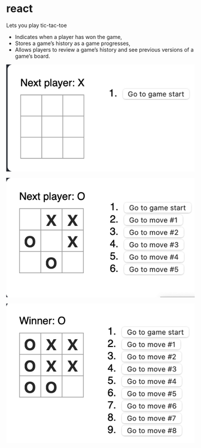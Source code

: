 # react
Lets you play tic-tac-toe
- Indicates when a player has won the game,
- Stores a game’s history as a game progresses,
- Allows players to review a game’s history and see previous versions of a game’s board.


![tic toe game:](https://github.com/meiyizheng/react/blob/main/tic_toe/img/start.png)

![](https://github.com/meiyizheng/react/blob/main/tic_toe/img/step.png)

![](https://github.com/meiyizheng/react/blob/main/tic_toe/img/winner.png)
